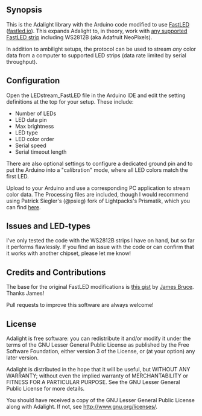 ## Synopsis

This is the Adalight library with the Arduino code modified to use [FastLED](https://github.com/FastLED/FastLED) ([fastled.io](http://fastled.io)). This expands Adalight to, in theory, work with [any supported FastLED strip](https://github.com/FastLED/FastLED/wiki/Chipset-reference) including WS2812B (aka Adafruit NeoPixels).

In addition to ambilight setups, the protocol can be used to stream *any* color data from a computer to supported LED strips (data rate limited by serial throughput).


## Configuration

Open the LEDstream_FastLED file in the Arduino IDE and edit the setting definitions at the top for your setup. These include:

- Number of LEDs
- LED data pin
- Max brightness
- LED type
- LED color order
- Serial speed
- Serial timeout length

There are also optional settings to configure a dedicated ground pin and to put the Arduino into a "calibration" mode, where all LED colors match the first LED.

Upload to your Arduino and use a corresponding PC application to stream color data. The Processing files are included, though I would recommend using Patrick Siegler's (@psieg) fork of Lightpacks's Prismatik, which you can find [here](https://github.com/psieg/Lightpack).

## Issues and LED-types

I've only tested the code with the WS2812B strips I have on hand, but so far it performs flawlessly. If you find an issue with the code or can confirm that it works with another chipset, please let me know!

## Credits and Contributions

The base for the original FastLED modifications is [this gist](https://gist.github.com/jamesabruce/09d79a56d270ed37870c) by [James Bruce](https://github.com/jamesabruce). Thanks James!

Pull requests to improve this software are always welcome!

## License

Adalight is free software: you can redistribute it and/or modify
it under the terms of the GNU Lesser General Public License as
published by the Free Software Foundation, either version 3 of
the License, or (at your option) any later version.

Adalight is distributed in the hope that it will be useful,
but WITHOUT ANY WARRANTY; without even the implied warranty of
MERCHANTABILITY or FITNESS FOR A PARTICULAR PURPOSE.  See the
GNU Lesser General Public License for more details.

You should have received a copy of the GNU Lesser General Public
License along with Adalight.  If not, see <http://www.gnu.org/licenses/>.
